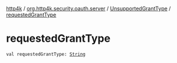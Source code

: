 [http4k](../../index.md) / [org.http4k.security.oauth.server](../index.md) / [UnsupportedGrantType](index.md) / [requestedGrantType](./requested-grant-type.md)

# requestedGrantType

`val requestedGrantType: `[`String`](https://kotlinlang.org/api/latest/jvm/stdlib/kotlin/-string/index.html)